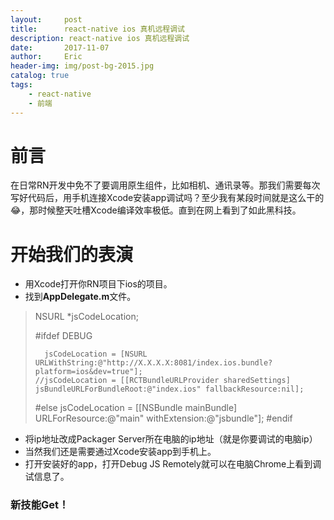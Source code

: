 ```yaml
---
layout:     post
title:      react-native ios 真机远程调试
description: react-native ios 真机远程调试
date:       2017-11-07
author:     Eric
header-img: img/post-bg-2015.jpg
catalog: true
tags:
    - react-native
    - 前端
---
```



# 前言
在日常RN开发中免不了要调用原生组件，比如相机、通讯录等。那我们需要每次写好代码后，用手机连接Xcode安装app调试吗？至少我有某段时间就是这么干的😂，那时候整天吐槽Xcode编译效率极低。直到在网上看到了如此黑科技。
# 开始我们的表演
* 用Xcode打开你RN项目下ios的项目。
* 找到**AppDelegate.m**文件。

> 	NSURL *jsCodeLocation;
> 	
> 	#ifdef DEBUG
> 
> 	    jsCodeLocation = [NSURL URLWithString:@"http://X.X.X.X:8081/index.ios.bundle?platform=ios&dev=true"];
> 	  //jsCodeLocation = [[RCTBundleURLProvider sharedSettings] jsBundleURLForBundleRoot:@"index.ios" fallbackResource:nil];
> 	#else
> 	  jsCodeLocation = [[NSBundle mainBundle] URLForResource:@"main" withExtension:@"jsbundle"];
> 	#endif

* 将ip地址改成Packager Server所在电脑的ip地址（就是你要调试的电脑ip）
* 当然我们还是需要通过Xcode安装app到手机上。
* 打开安装好的app，打开Debug JS Remotely就可以在电脑Chrome上看到调试信息了。
### 新技能Get！